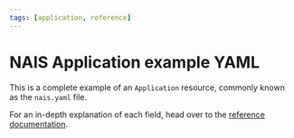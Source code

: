```yaml
---
tags: [application, reference]
---
```


# NAIS Application example YAML

<!--
  This documentation was automatically generated by the liberator pipeline.
  See https://github.com/nais/liberator/actions for details.
  
  DO NOT MAKE MANUAL CHANGES TO THIS FILE, THEY WILL BE OVERWRITTEN!
-->

This is a complete example of an `Application` resource, commonly known as the `nais.yaml` file.

For an in-depth explanation of each field, head over to the [reference documentation](./application-spec.md).
